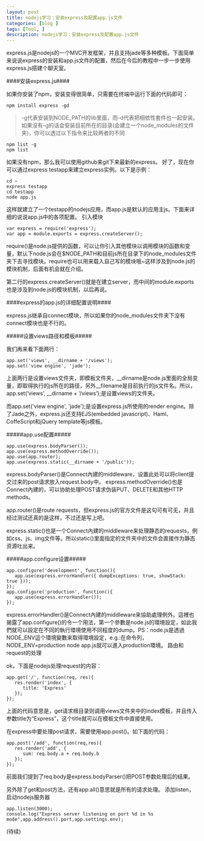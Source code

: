 ```yaml
---
layout: post
title: nodejs学习：安装express及配置app.js文件
categories: [blog ]
tags: [Tool, ]
description: nodejs学习：安装express及配置app.js文件
---
```


express.js是nodejs的一个MVC开发框架，并且支持jade等多种模板。下面简单来说说express的安装和app.js文件的配置，然后在今后的教程中一步一步使用express.js搭建个聊天室。

####安装express.js####

如果你安装了npm，安装变得很简单，只需要在终端中运行下面的代码即可：

	npm install express -gd

> -g代表安装到NODE_PATH的lib里面，而-d代表把相依性套件也一起安装。如果沒有-g的话会安装目前所在的目录(会建立一个node_modules的文件夹)，你可以透过以下指令来比较两者的不同

	npm list -g
	npm list

如果没有npm，那么我可以使用github来git下来最新的express。
好了，现在你可以通过express testapp来建立express实例。以下是示例：

	cd ~
	express testapp
	cd testapp
	node app.js

这样就建立了一个testapp的nodejs应用，而app.js是默认的应用主js。下面来详细的说说app.js中的各项配置。
引入模块

	var express = require('express');
	var app = module.exports = express.createServer();

require()是node.js提供的函数，可以让你引入其他模块以调用模块的函数和变量，默认下node.js会在$NODE_PATH和目前js所在目录下的node_modules文件夹下去寻找模块。require也可以用来载入自己写的模块哦~这样涉及到node.js的模块机制，后面有机会就在介绍。

第二行的express.createServer()就是在建立server，而中间的module.exports也是涉及到node.js的模块机制，以后再说。

####express的app.js的详细配置说明####

express.js继承自connect模块，所以如果你的node_modules文件夹下没有connect模块也是不行的。

#####设置views路径和模板#####

我们再来看下面两行：

	app.set('views', __dirname + '/views');
	app.set('view engine', 'jade');

上面两行是设置views文件夹，即模板文件夹，__dirname是node.js里面的全局变量，即取得执行的js所在的路径，另外__filename是目前执行的js文件名。所以，app.set(‘views’, __dirname + ‘/views’);是设置views的文件夹。

而app.set('view engine', 'jade');是设置express.js所使用的render engine。除了Jade之外，express.js还支持EJS(embedded javascript)、Haml、CoffeScript和jQuery template等js模板。

#####app.use配置#####

	app.use(express.bodyParser());
	app.use(express.methodOverride());
	app.use(app.router);
	app.use(express.static(__dirname + '/public'));

express.bodyParser()是Connect內建的middleware，设置此处可以将client提交过来的post请求放入request.body中。
express.methodOverride()也是Connect內建的，可以协助处理POST请求伪装PUT、DELETE和其他HTTP methods。

app.router()是route requests，但express.js的官方文件是这句可有可无，并且经过测试还真的是这样，不过还是写上吧。

express.static()也是一个Connect內建的middleware来处理静态的requests，例如css、js、img文件等。所以static()里面指定的文件夹中的文件会直接作为静态资源吐出来。

#####app.configure设置#####

	app.configure('development', function(){
	   app.use(express.errorHandler({ dumpExceptions: true, showStack: true }));
	});
	app.configure('production', function(){
	   app.use(express.errorHandler());
	});

express.errorHandler()是Connect內建的middleware来協助處理例外。這裡也揭露了app.configure()的令一个用法，第一个參數是node.js的環境設定，如此我們就可以設定在不同的執行環境使用不同程度的dump。PS：node.js是透過NODE_ENV這个環境變數来取得環境設定，e.g.:在命令列，NODE_ENV=production node app.js就可以進入production環境。
路由和request的处理

ok，下面是nodejs处理request的内容：

	app.get('/', function(req, res){
	   res.render('index', {
	      title: 'Express'
	   });
	});

上面的代码意思是，get请求根目录则调用views文件夹中的index模板，并且传入参数title为“Express”，这个title就可以在模板文件中直接使用。

在express中要处理post请求，需要使用app.post()。如下面的代码：

	app.post('/add', function(req,res){
	   res.render('add', {
	      sum: req.body.a + req.body.b
	   });
	});

前面我们提到了req.body是express.bodyParser()把POST参数处理后的结果。

另外除了get和post方法，还有app.all()意思就是所有的请求处理。
添加listen，启动nodejs服务器

	app.listen(3000);
	console.log("Express server listening on port %d in %s mode",app.address().port,app.settings.env);

(待续)